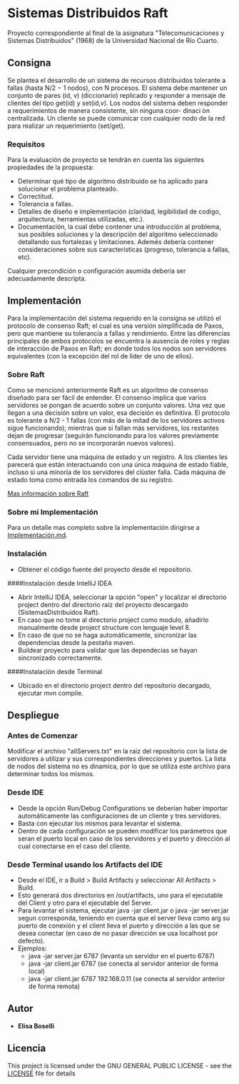 # Sistemas Distribuidos Raft

Proyecto correspondiente al final de la asignatura "Telecomunicaciones y Sistemas Distribuidos" (1968) de la Universidad Nacional de Río Cuarto.

## Consigna

Se plantea el desarrollo de un sistema de recursos distribuidos tolerante a fallas (hasta N/2 − 1 nodos), con N procesos.
El sistema debe mantener un conjunto de pares (id, v) (diccionario) replicado y responder a mensaje de clientes del tipo get(id) y set(id,v).
Los nodos del sistema deben responder a requerimientos de manera consistente, sin ninguna coor- dinaci ́on centralizada.
Un cliente se puede comunicar con cualquier nodo de la red para realizar un requerimiento (set/get).

### Requisitos

Para la evaluación de proyecto se tendrán en cuenta las siguientes propiedades de la propuesta:

* Determinar qué tipo de algoritmo distribuido se ha aplicado para solucionar el problema planteado.
* Correctitud.
* Tolerancia a fallas.
* Detalles de diseño e implementación (claridad, legibilidad de codigo, arquitectura, herramientas utilizadas, etc.).
* Documentación, la cual debe contener una introducción al problema, sus posibles soluciones y la descripción del algoritmo seleccionado detallando sus fortalezas y limitaciones. Ademés debería contener consideraciones sobre sus características (progreso, tolerancia a fallas, etc).

Cualquier precondición o configuración asumida debería ser adecuadamente descripta.

## Implementación
Para la implementación del sistema requerido en la consigna se utilizó el protocolo de consenso Raft; el cual es una versión simplificada de Paxos, pero que mantiene su tolerancia a fallas y rendimiento. Entre las diferencias principales de ambos protocolos se encuentra la ausencia de roles y reglas de interacción de Paxos en Raft; en donde todos los nodos son servidores equivalentes (con la excepción del rol de líder de uno de ellos). 

### Sobre Raft
Como se mencionó anteriormente Raft es un algoritmo de consenso diseñado para ser fácil de entender. El consenso implica que varios servidores se pongan de acuerdo sobre un conjunto valores. Una vez que llegan a una decisión sobre un valor, esa decisión es definitiva. El protocolo es tolerante a N/2 - 1 fallas (con más de la mitad de los servidores activos sigue funcionando); mientras que si fallan más servidores, los restantes dejan de progresar (seguirán funcionando para los valores previamente consensuados, pero no se incorporarán nuevos valores).

Cada servidor tiene una máquina de estado y un registro. A los clientes les parecerá que están interactuando con una única máquina de estado fiable, incluso si una minoría de los servidores del clúster falla. Cada máquina de estado toma como entrada los comandos de su registro. 

[Mas información sobre Raft](https://raft.github.io/raft.pdf)

### Sobre mi Implementación
Para un detalle mas completo sobre la implementación dirigirse a [Implementación.md](doc/Implementacion.md).


### Instalación
* Obtener el código fuente del proyecto desde el repositorio.

####Instalación desde IntelliJ IDEA
* Abrir IntelliJ IDEA, seleccionar la opción "open" y localizar el directorio project dentro del directorio raíz del proyecto descargado (SistemasDistribuidos Raft).
* En caso que no tome al directorio project como modulo, añadirlo manualmente desde project structure con lenguaje level 8.
* En caso de que no se haga automáticamente, sincronizar las dependencias desde la pestaña maven.
* Buildear proyecto para validar que las dependecias se hayan sincronizado correctamente.

####Instalación desde Terminal
* Ubicado en el directorio project dentro del repositorio decargado, ejecutar mvn compile.

## Despliegue
### Antes de Comenzar
Modificar el archivo "allServers.txt" en la raiz del repositorio con la lista de servidores a utilizar y sus correspondientes direcciones y puertos.
La lista de nodos del sistema no es dinamica, por lo que se utiliza este archivo para determinar todos los mismos.

### Desde IDE
* Desde la opción Run/Debug Configurations se deberían haber importar automáticamente las configuraciones de un cliente y tres servidores.
* Basta con ejecutar los mismos para levantar el sistema.
* Dentro de cada configuración se pueden modificar los parámetros que seran el puerto local en caso de los servidores y el puerto y dirección al cual conectarse en el caso del cliente.

### Desde Terminal usando los Artifacts del IDE
* Desde el IDE, ir a Build > Build Artifacts y seleccionar All Artifacts > Build.
* Esto generará dos directorios en /out/artifacts, uno para el ejecutable del Client y otro para el ejecutable del Server.
* Para levantar el sistema, ejecutar java -jar client.jar o java -jar server.jar segun corresponda, teniendo en cuenta que el server lleva como arg su puerto de conexión y el client lleva el puerto y dirección a las que se desea conectar (en caso de no pasar dirección se usa localhost por defecto).
* Ejemplos:
  * java -jar server.jar 6787 (levanta un servidor en el puerto 6787)
  * java -jar client.jar 6787 (se conecta al servidor anterior de forma local)
  * java -jar client.jar 6787 192.168.0.11 (se conecta al servidor anterior de forma remota)

## Autor
* **Elisa Boselli** 

## Licencia
This project is licensed under the GNU GENERAL PUBLIC LICENSE - see the [LICENSE](LICENSE) file for details
